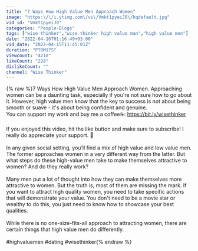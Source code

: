 ```yaml
---
title: "7 Ways How High Value Men Approach Women"
image: "https:\/\/i.ytimg.com\/vi\/Vmkt1pyeiJ0\/hqdefault.jpg"
vid_id: "Vmkt1pyeiJ0"
categories: "People-Blogs"
tags: ["wise thinker","wise thinker high value man","high value men"]
date: "2022-04-16T01:16:49+03:00"
vid_date: "2022-04-15T11:45:01Z"
duration: "PT8M17S"
viewcount: "4218"
likeCount: "228"
dislikeCount: ""
channel: "Wise Thinker"
---
```

{% raw %}7 Ways How High Value Men Approach Women. Approaching women can be a daunting task, especially if you're not sure how to go about it. However, high value men know that the key to success is not about being smooth or suave - it's about being confident and genuine.<br />You can support my work and buy me a coffee☕️: <a rel="nofollow" target="blank" href="https://bit.ly/wisethinker">https://bit.ly/wisethinker</a><br /><br />If you enjoyed this video, hit the like button and make sure to subscribe! I really do appreciate your support. 🙏 <br /><br />In any given social setting, you’ll find a mix of high value and low value men. The former approaches women in a very different way from the latter. But what steps do these high-value men take to make themselves attractive to women? And do they really work?<br /><br />Many men put a lot of thought into how they can make themselves more attractive to women. But the truth is, most of them are missing the mark. If you want to attract high quality women, you need to take specific actions that will demonstrate your value. You don't need to be a movie star or wealthy to do this, you just need to know how to showcase your best qualities.<br /><br />While there is no one-size-fits-all approach to attracting women, there are certain things that high value men do differently. <br /><br />#highvaluemen #dating #wisethinker{% endraw %}

